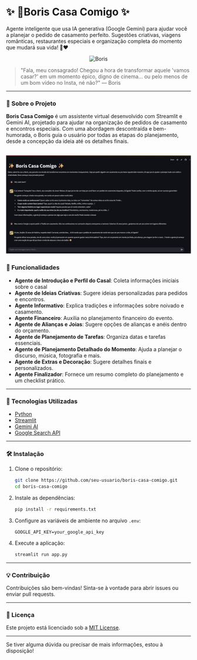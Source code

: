 # ✨ 💍Boris Casa Comigo ✨ 

Agente inteligente que usa IA generativa (Google Gemini) para ajudar você a planejar o pedido de casamento perfeito. Sugestões criativas, viagens românticas, restaurantes especiais e organização completa do momento que mudará sua vida! 💍❤️

<div align="center">
  <img src="https://camo.githubusercontent.com/6f83a6685d4d6265d664731c0b1ccca8f0a75184a0bee569577f55d9a20a46a6/68747470733a2f2f74322e7475646f63646e2e6e65742f3330383537333f773d36343626683d323834" alt="Boris" />
</div>

> "Fala, meu consagrado! Chegou a hora de transformar aquele 'vamos casar?' em um momento épico, digno de cinema... ou pelo menos de um bom vídeo no Insta, né não?" — Boris

---

### 🧠 Sobre o Projeto

**Boris Casa Comigo** é um assistente virtual desenvolvido com Streamlit e Gemini AI, projetado para ajudar na organização de pedidos de casamento e encontros especiais. Com uma abordagem descontraída e bem-humorada, o Boris guia o usuário por todas as etapas do planejamento, desde a concepção da ideia até os detalhes finais.

![Boris](https://github.com/GuiiLuiss/boris-casa-comigo/blob/main/imagem/Boris_Casa_Cmg.png)
---

### 🎯 Funcionalidades

* **Agente de Introdução e Perfil do Casal**: Coleta informações iniciais sobre o casal
* **Agente de Ideias Criativas**: Sugere ideias personalizadas para pedidos e encontros.
* **Agente Informativo**: Explica tradições e informações sobre noivado e casamento.
* **Agente Financeiro**: Auxilia no planejamento financeiro do evento.
* **Agente de Alianças e Joias**: Sugere opções de alianças e anéis dentro do orçamento.
* **Agente de Planejamento de Tarefas**: Organiza datas e tarefas essenciais.
* **Agente de Planejamento Detalhado do Momento**: Ajuda a planejar o discurso, música, fotografia e mais.
* **Agente de Extras e Decoração**: Sugere detalhes finais e personalizados.
* **Agente Finalizador**: Fornece um resumo completo do planejamento e um checklist prático.

---

### 🚀 Tecnologias Utilizadas

* [Python](https://www.python.org/)
* [Streamlit](https://streamlit.io/)
* [Gemini AI](https://ai.google/)
* [Google Search API](https://developers.google.com/custom-search)

---

### 🛠️ Instalação

1. Clone o repositório:

   ```bash
   git clone https://github.com/seu-usuario/boris-casa-comigo.git
   cd boris-casa-comigo
   ```

2. Instale as dependências:

   ```bash
   pip install -r requirements.txt
   ```

3. Configure as variáveis de ambiente no arquivo `.env`:

   ```env
   GOOGLE_API_KEY=your_google_api_key
   ```

4. Execute a aplicação:

   ```bash
   streamlit run app.py
   ```

---

### 💡 Contribuição

Contribuições são bem-vindas! Sinta-se à vontade para abrir issues ou enviar pull requests.

---

### 📄 Licença

Este projeto está licenciado sob a [MIT License](LICENSE).

---

Se tiver alguma dúvida ou precisar de mais informações, estou à disposição!
